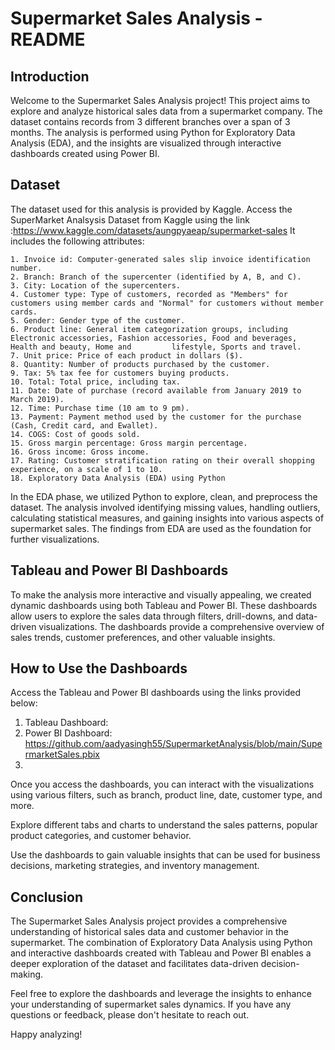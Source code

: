 # Supermarket Sales Analysis - README
## Introduction
Welcome to the Supermarket Sales Analysis project! This project aims to explore and analyze historical sales data from a supermarket company. The dataset contains records from 3 different branches over a span of 3 months. The analysis is performed using Python for Exploratory Data Analysis (EDA), and the insights are visualized through interactive dashboards created using  Power BI.

## Dataset
The dataset used for this analysis is provided by Kaggle. 
Access the SuperMarket Analsysis Dataset from Kaggle using the link :https://www.kaggle.com/datasets/aungpyaeap/supermarket-sales
It includes the following attributes:

	1. Invoice id: Computer-generated sales slip invoice identification number.
	2. Branch: Branch of the supercenter (identified by A, B, and C).
	3. City: Location of the supercenters.
	4. Customer type: Type of customers, recorded as "Members" for customers using member cards and "Normal" for customers without member cards.
	5. Gender: Gender type of the customer.
	6. Product line: General item categorization groups, including Electronic accessories, Fashion accessories, Food and beverages, Health and beauty, Home and 		lifestyle, Sports and travel.
	7. Unit price: Price of each product in dollars ($).
	8. Quantity: Number of products purchased by the customer.
	9. Tax: 5% tax fee for customers buying products.
	10. Total: Total price, including tax.
	11. Date: Date of purchase (record available from January 2019 to March 2019).
	12. Time: Purchase time (10 am to 9 pm).
	13. Payment: Payment method used by the customer for the purchase (Cash, Credit card, and Ewallet).
	14. COGS: Cost of goods sold.
	15. Gross margin percentage: Gross margin percentage.
	16. Gross income: Gross income.
	17. Rating: Customer stratification rating on their overall shopping experience, on a scale of 1 to 10.
	18. Exploratory Data Analysis (EDA) using Python
In the EDA phase, we utilized Python to explore, clean, and preprocess the dataset. The analysis involved identifying missing values, handling outliers, calculating statistical measures, and gaining insights into various aspects of supermarket sales. The findings from EDA are used as the foundation for further visualizations.

## Tableau and Power BI Dashboards
To make the analysis more interactive and visually appealing, we created dynamic dashboards using both Tableau and Power BI. These dashboards allow users to explore the sales data through filters, drill-downs, and data-driven visualizations. The dashboards provide a comprehensive overview of sales trends, customer preferences, and other valuable insights.

## How to Use the Dashboards
Access the Tableau and Power BI dashboards using the links provided below:

1. Tableau Dashboard: 
2. Power BI Dashboard: https://github.com/aadyasingh55/SupermarketAnalysis/blob/main/SupermarketSales.pbix
3. 
Once you access the dashboards, you can interact with the visualizations using various filters, such as branch, product line, date, customer type, and more.

Explore different tabs and charts to understand the sales patterns, popular product categories, and customer behavior.

Use the dashboards to gain valuable insights that can be used for business decisions, marketing strategies, and inventory management.

## Conclusion
The Supermarket Sales Analysis project provides a comprehensive understanding of historical sales data and customer behavior in the supermarket. The combination of Exploratory Data Analysis using Python and interactive dashboards created with Tableau and Power BI enables a deeper exploration of the dataset and facilitates data-driven decision-making.

Feel free to explore the dashboards and leverage the insights to enhance your understanding of supermarket sales dynamics. If you have any questions or feedback, please don't hesitate to reach out.

Happy analyzing!
